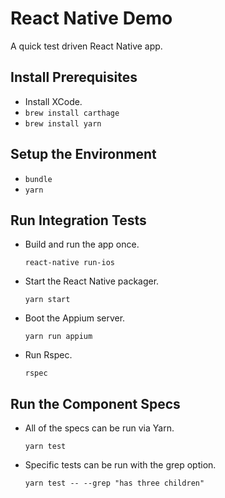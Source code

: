 # React Native Demo

A quick test driven React Native app.

## Install Prerequisites

* Install XCode.
* `brew install carthage`
* `brew install yarn`

## Setup the Environment

* `bundle`
* `yarn`

## Run Integration Tests

* Build and run the app once.

  `react-native run-ios`

* Start the React Native packager.

  `yarn start`

* Boot the Appium server.

  `yarn run appium`

* Run Rspec.

  `rspec`

## Run the Component Specs

* All of the specs can be run via Yarn.

  `yarn test`

* Specific tests can be run with the grep option.

  `yarn test -- --grep "has three children"`
